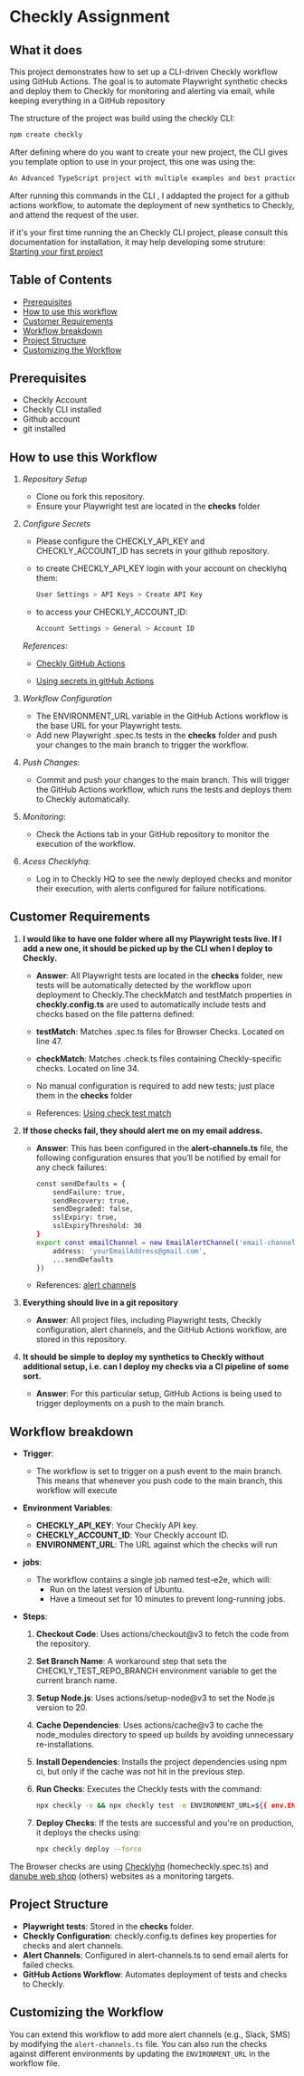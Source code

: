 # Checkly Assignment

## What it does
This project demonstrates how to set up a CLI-driven Checkly workflow using GitHub Actions. The goal is to automate Playwright synthetic checks and deploy them to Checkly for monitoring and alerting via email, while keeping everything in a GitHub repository

The structure of the project was build using the checkly CLI:
```bash
npm create checkly
```

After defining where do you want to create your new project, the CLI gives you template option to use in your project, this one was using the:
```bash
An Advanced TypeScript project with multiple examples and best practices (recommended)
```

After running this commands in the CLI , I addapted the project for a github actions workflow, to automate the deployment of new synthetics to Checkly, and attend the request of the user.

if it's your first time running the an Checkly CLI project, please consult this documentation for installation, it may help developing some struture:
[Starting your first project](https://www.checklyhq.com/docs/cli/#starting-your-first-project)

## Table of Contents
- [Prerequisites](#prerequisites)
- [How to use this workflow](#how-to-use-this-workflow)
- [Customer Requirements](#customer-requirements)
- [Workflow breakdown](#workflow-breakdown)
- [Project Structure](#project-structure)
- [Customizing the Workflow](#customizing-the-workflow)

## Prerequisites

- Checkly Account
- Checkly CLI installed
- Github account
- git installed

## How to use this Workflow

1. *Repository Setup*
    - Clone ou fork this repository.
    - Ensure your Playwright test are located in the __checks__ folder

2. *Configure Secrets*

    - Please configure the CHECKLY_API_KEY and CHECKLY_ACCOUNT_ID has secrets in your github repository.

    - to create CHECKLY_API_KEY login with your account on checklyhq them:
        ```bash
        User Settings > API Keys > Create API Key
        ```

    - to access your CHECKLY_ACCOUNT_ID:
        ```bash
        Account Settings > General > Account ID
        ```

    *References*:

    - [Checkly GitHub Actions](https://www.checklyhq.com/docs/cicd/github-actions/)

    - [Using secrets in gitHub Actions](https://docs.github.com/en/actions/security-for-github-actions/security-guides/using-secrets-in-github-actions)

3.  *Workflow Configuration*

    - The ENVIRONMENT_URL variable in the GitHub Actions workflow is the base URL for your Playwright tests. 
    - Add new Playwright .spec.ts tests in the __checks__ folder and push your changes to the main branch to trigger the workflow.

4.  *Push Changes*:

    - Commit and push your changes to the main branch. This will trigger the GitHub Actions workflow, which runs the tests and deploys them to Checkly automatically.

5. *Monitoring*:

    - Check the Actions tab in your GitHub repository to monitor the execution of the workflow.

6. *Acess Checklyhq*:
        
    - Log in to Checkly HQ to see the newly deployed checks and monitor their execution, with alerts configured for failure notifications.

## Customer Requirements

1. **I would like to have one folder where all my Playwright tests live. If I add a new one, it should be picked up by the CLI when I deploy to Checkly.**

    - **Answer**: All Playwright tests are located in the __checks__ folder, new tests will be automatically detected by the workflow upon deployment to Checkly.The checkMatch and testMatch properties in **checkly.config.ts** are used to automatically include tests and checks based on the file patterns defined:
    
    - **testMatch**: Matches .spec.ts files for Browser Checks. Located on line 47.
    - **checkMatch**: Matches .check.ts files containing Checkly-specific checks. Located on line 34.

    - No manual configuration is required to add new tests; just place them in the  __checks__ folder

    - References:
        [Using check test match](https://www.checklyhq.com/docs/cli/using-check-test-match/#browsercheckstestmatch)


2. **If those checks fail, they should alert me on my email address.**

    - **Answer**: This has been configured in the **alert-channels.ts** file, the following configuration ensures that you’ll be notified by email for any check failures:

        ```bash
        const sendDefaults = {
            sendFailure: true,
            sendRecovery: true,
            sendDegraded: false,
            sslExpiry: true,
            sslExpiryThreshold: 30
        }
        export const emailChannel = new EmailAlertChannel('email-channel-1', {
            address: 'yourEmailAddress@gmail.com',
            ...sendDefaults
        })
        ``` 

    - References: 
        [alert channels](https://www.checklyhq.com/docs/alerting-and-retries/alert-channels/)

3. **Everything should live in a git repository**

    - **Answer**: All project files, including Playwright tests, Checkly configuration, alert channels, and the GitHub Actions workflow, are stored in this repository.

4. **It should be simple to deploy my synthetics to Checkly without additional setup, i.e. can I deploy my checks via a CI pipeline of some sort.**

    - **Answer**: For this particular setup, GitHub Actions is being used to trigger deployments on a push to the main branch. 

## Workflow breakdown
-  **Trigger**:

    - The workflow is set to trigger on a push event to the main branch. 
    This means that whenever you push code to the main branch, this workflow will execute

-  **Environment Variables**:

    - **CHECKLY_API_KEY**: Your Checkly API key.
    - **CHECKLY_ACCOUNT_ID**: Your Checkly account ID.
    - **ENVIRONMENT_URL**: The URL against which the checks will run

-  **jobs**:

    - The workflow contains a single job named test-e2e, which will: 
      - Run on the latest version of Ubuntu.
      - Have a timeout set for 10 minutes to prevent long-running jobs.

- **Steps**:
    1.    **Checkout Code**:
        Uses actions/checkout@v3 to fetch the code from the repository.

    2.    **Set Branch Name**:
        A workaround step that sets the CHECKLY_TEST_REPO_BRANCH environment variable to get the current branch name.

    3.    **Setup Node.js**:
        Uses actions/setup-node@v3 to set the Node.js version to 20.

    4.    **Cache Dependencies**:
        Uses actions/cache@v3 to cache the node_modules directory to speed up builds by avoiding unnecessary re-installations.
        
    5.    **Install Dependencies**:
        Installs the project dependencies using npm ci, but only if the cache was not hit in the previous step.

    6.    **Run Checks**:
            Executes the Checkly tests with the command:
            ```bash
            npx checkly -v && npx checkly test -e ENVIRONMENT_URL=${{ env.ENVIRONMENT_URL }} --reporter=github --record
            ```

    7.    **Deploy Checks**:
            If the tests are successful and you're on production, it deploys the checks using:
            ```bash
            npx checkly deploy --force
            ```

The Browser checks are using [Checklyhq](https://checklyhq.com) (homecheckly.spec.ts) and [danube web shop](https://www.danube-web.shop) (others) websites as a monitoring targets.

## Project Structure

- **Playwright tests**: Stored in the __checks__ folder.
- **Checkly Configuration**: checkly.config.ts defines key properties for checks and alert channels.
- **Alert Channels**: Configured in alert-channels.ts to send email alerts for failed checks.
- **GitHub Actions Workflow**: Automates deployment of tests and checks to Checkly.


## Customizing the Workflow

You can extend this workflow to add more alert channels (e.g., Slack, SMS) by modifying the `alert-channels.ts` file. You can also run the checks against different environments by updating the `ENVIRONMENT_URL` in the workflow file.
